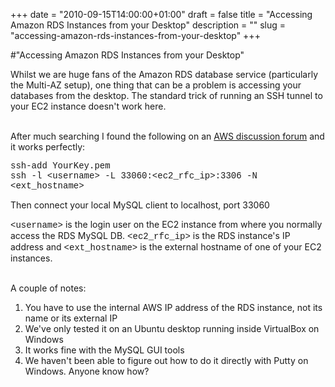 +++
date = "2010-09-15T14:00:00+01:00"
draft = false
title = "Accessing Amazon RDS Instances from your Desktop"
description = ""
slug = "accessing-amazon-rds-instances-from-your-desktop"
+++

#"Accessing Amazon RDS Instances from your Desktop"


 <p>Whilst we are huge fans of the Amazon RDS database service (particularly the Multi-AZ setup), one thing that can be a problem is accessing your databases from the desktop. The standard trick of running an SSH tunnel to your EC2 instance doesn't work here.&nbsp;</p>
<div><br />After much searching I found the following on an <a href="http://developer.amazonwebservices.com/connect/message.jspa?messageID=173501">AWS discussion forum</a> and it works perfectly:</div>
<p />
<div><span style="font-family: courier new, monospace;">ssh-add YourKey.pem</span></div>
<div>
<div><span style="font-family: courier new, monospace;">ssh -l &lt;username&gt; -L 33060:&lt;ec2_rfc_ip&gt;:3306 -N &lt;ext_hostname&gt;&nbsp;</span><p /> Then connect your local MySQL client to localhost, port 33060&nbsp;<p /><span style="font-family: courier new, monospace;">&lt;username&gt;</span> is the login user on the EC2 instance from where you normally access the RDS MySQL DB. <span style="font-family: courier new, monospace;">&lt;ec2_rfc_ip&gt;</span> is the RDS instance's IP address and <span style="font-family: courier new, monospace;">&lt;ext_hostname&gt;</span>&nbsp;is the external hostname of one of your EC2 instances.&nbsp;</div>
<div>
<div><br />A couple of notes:<br /><ol>
<li>You have to use the internal AWS IP address of the RDS instance, not its name or its external IP</li>
<li>We've only tested it on an Ubuntu desktop running inside VirtualBox on Windows</li>
<li>It works fine with the MySQL GUI tools</li>
<li>We haven't been able to figure out how to do it directly with Putty on Windows. Anyone know how?</li>
</ol>
<p />
</div>
</div>
</div>
 
